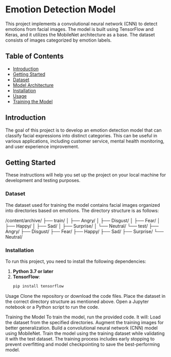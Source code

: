 
# Emotion Detection Model

This project implements a convolutional neural network (CNN) to detect emotions from facial images. The model is built using TensorFlow and Keras, and it utilizes the MobileNet architecture as a base. The dataset consists of images categorized by emotion labels.

## Table of Contents

- [Introduction](#introduction)
- [Getting Started](#getting-started)
- [Dataset](#dataset)
- [Model Architecture](#model-architecture)
- [Installation](#installation)
- [Usage](#usage)
- [Training the Model](#training-the-model)


## Introduction

The goal of this project is to develop an emotion detection model that can classify facial expressions into distinct categories. This can be useful in various applications, including customer service, mental health monitoring, and user experience improvement.

## Getting Started

These instructions will help you set up the project on your local machine for development and testing purposes.

### Dataset

The dataset used for training the model contains facial images organized into directories based on emotions. The directory structure is as follows:

/content/archive/
    ├── train/
    │   ├── Angry/
    │   ├── Disgust/
    │   ├── Fear/
    │   ├── Happy/
    │   ├── Sad/
    │   ├── Surprise/
    │   └── Neutral/
    └── test/
        ├── Angry/
        ├── Disgust/
        ├── Fear/
        ├── Happy/
        ├── Sad/
        ├── Surprise/
        └── Neutral/



### Installation

To run this project, you need to install the following dependencies:

1. **Python 3.7 or later**
2. **TensorFlow**: 
   ```bash
   pip install tensorflow
Usage
Clone the repository or download the code files.
Place the dataset in the correct directory structure as mentioned above.
Open a Jupyter notebook or a Python script to run the code.


Training the Model
To train the model, run the provided code. It will:
Load the dataset from the specified directories.
Augment the training images for better generalization.
Build a convolutional neural network (CNN) model using MobileNet.
Train the model using the training dataset while validating it with the test dataset.
The training process includes early stopping to prevent overfitting and model checkpointing to save the best-performing model.

